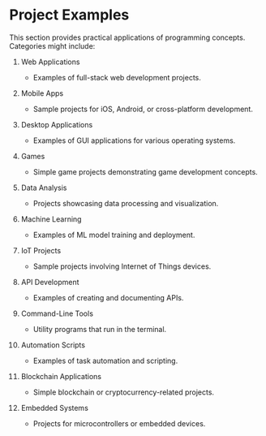 # Project Examples

This section provides practical applications of programming concepts. Categories might include:

1. Web Applications
   - Examples of full-stack web development projects.

2. Mobile Apps
   - Sample projects for iOS, Android, or cross-platform development.

3. Desktop Applications
   - Examples of GUI applications for various operating systems.

4. Games
   - Simple game projects demonstrating game development concepts.

5. Data Analysis
   - Projects showcasing data processing and visualization.

6. Machine Learning
   - Examples of ML model training and deployment.

7. IoT Projects
   - Sample projects involving Internet of Things devices.

8. API Development
   - Examples of creating and documenting APIs.

9. Command-Line Tools
   - Utility programs that run in the terminal.

10. Automation Scripts
    - Examples of task automation and scripting.

11. Blockchain Applications
    - Simple blockchain or cryptocurrency-related projects.

12. Embedded Systems
    - Projects for microcontrollers or embedded devices.
